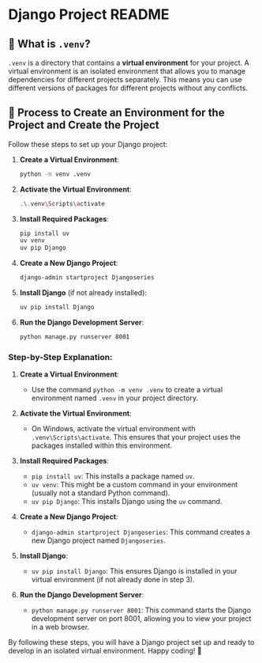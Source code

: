 # Django Project README

## 🐍 What is `.venv`?
`.venv` is a directory that contains a **virtual environment** for your project. A virtual environment is an isolated environment that allows you to manage dependencies for different projects separately. This means you can use different versions of packages for different projects without any conflicts.

## 🚀 Process to Create an Environment for the Project and Create the Project

Follow these steps to set up your Django project:

1. **Create a Virtual Environment**:
    ```sh
    python -m venv .venv
    ```

2. **Activate the Virtual Environment**:
    ```sh
    .\.venv\Scripts\activate
    ```

3. **Install Required Packages**:
    ```sh
    pip install uv
    uv venv
    uv pip Django
    ```

4. **Create a New Django Project**:
    ```sh
    django-admin startproject Djangoseries
    ```

5. **Install Django** (if not already installed):
    ```sh
    uv pip install Django
    ```

6. **Run the Django Development Server**:
    ```sh
    python manage.py runserver 8001
    ```

### Step-by-Step Explanation:

1. **Create a Virtual Environment**:
    - Use the command `python -m venv .venv` to create a virtual environment named `.venv` in your project directory.

2. **Activate the Virtual Environment**:
    - On Windows, activate the virtual environment with `.venv\Scripts\activate`. This ensures that your project uses the packages installed within this environment.

3. **Install Required Packages**:
    - `pip install uv`: This installs a package named `uv`.
    - `uv venv`: This might be a custom command in your environment (usually not a standard Python command).
    - `uv pip Django`: This installs Django using the `uv` command.

4. **Create a New Django Project**:
    - `django-admin startproject Djangoseries`: This command creates a new Django project named `Djangoseries`.

5. **Install Django**:
    - `uv pip install Django`: This ensures Django is installed in your virtual environment (if not already done in step 3).

6. **Run the Django Development Server**:
    - `python manage.py runserver 8001`: This command starts the Django development server on port 8001, allowing you to view your project in a web browser.

By following these steps, you will have a Django project set up and ready to develop in an isolated virtual environment. Happy coding! 🎉
